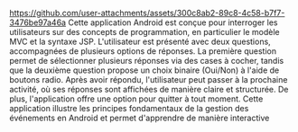 
https://github.com/user-attachments/assets/300c8ab2-89c8-4c58-b7f7-3476be97a46a
Cette application Android est conçue pour interroger les utilisateurs sur des concepts de programmation, en particulier le modèle MVC et la syntaxe JSP. L'utilisateur est présenté avec deux questions, accompagnées de plusieurs options de réponses. La première question permet de sélectionner plusieurs réponses via des cases à cocher, tandis que la deuxième question propose un choix binaire (Oui/Non) à l'aide de boutons radio. Après avoir répondu, l'utilisateur peut passer à la prochaine activité, où ses réponses sont affichées de manière claire et structurée. De plus, l'application offre une option pour quitter à tout moment. Cette application illustre les principes fondamentaux de la gestion des événements en Android et permet d'apprendre de manière interactive
